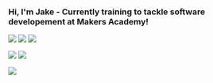 ### Hi, I'm Jake - Currently training to tackle software developement at Makers Academy!


![](https://img.shields.io/badge/OS-Linux-informational?style=flat&logo=Linux&logoColor=white&color=2bbc8a)  ![](https://img.shields.io/badge/OS-Windows-informational?style=flat&logo=Windows&logoColor=white&color=2bbc8a) ![](https://img.shields.io/badge/OS-OSX-informational?style=flat&logo=Apple&logoColor=white&color=2bbc8a)

![](https://img.shields.io/badge/Code-JavaScript-informational?style=flat&logo=javascript&logoColor=white&color=2bbc8a) ![](https://img.shields.io/badge/Code-Ruby-informational?style=flat&logo=ruby&logoColor=white&color=2bbc8a)

![](https://img.shields.io/badge/Tools-PostgreSQL-informational?style=flat&logo=PostgreSQL&logoColor=white&color=2bbc8a)
<!--
**SilverLongjohns/SilverLongjohns** is a ✨ _special_ ✨ repository because its `README.md` (this file) appears on your GitHub profile.

Here are some ideas to get you started:

- 🔭 I’m currently working on ...
- 🌱 I’m currently learning ...
- 👯 I’m looking to collaborate on ...
- 🤔 I’m looking for help with ...
- 💬 Ask me about ...
- 📫 How to reach me: ...
- 😄 Pronouns: ...
- ⚡ Fun fact: ...
-->
